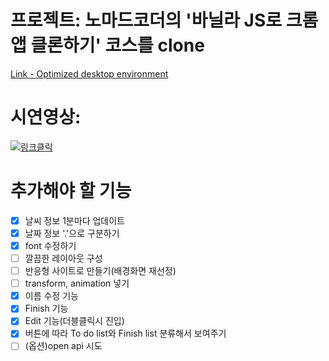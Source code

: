 # 프로젝트: 노마드코더의 '바닐라 JS로 크롬앱 클론하기' 코스를 clone

[Link - Optimized desktop environment](https://westone034626.github.io/momentum-clone/)

# 시연영상:

[![링크클릭](https://user-images.githubusercontent.com/26649774/101277047-d92bb400-37f4-11eb-9c26-bc81c1b6d88b.png)](https://youtu.be/erWLDlD1BBs)

# 추가해야 할 기능

- [x] 날씨 정보 1분마다 업데이트
- [x] 날짜 정보 '.'으로 구분하기
- [x] font 수정하기
- [ ] 깔끔한 레이아웃 구성
- [ ] 반응형 사이트로 만들기(배경화면 재선정)
- [ ] transform, animation 넣기
- [x] 이름 수정 기능
- [x] Finish 기능
- [x] Edit 기능(더블클릭시 진입)
- [x] 버튼에 따라 To do list와 Finish list 분류해서 보여주기
- [ ] (옵션)open api 시도
